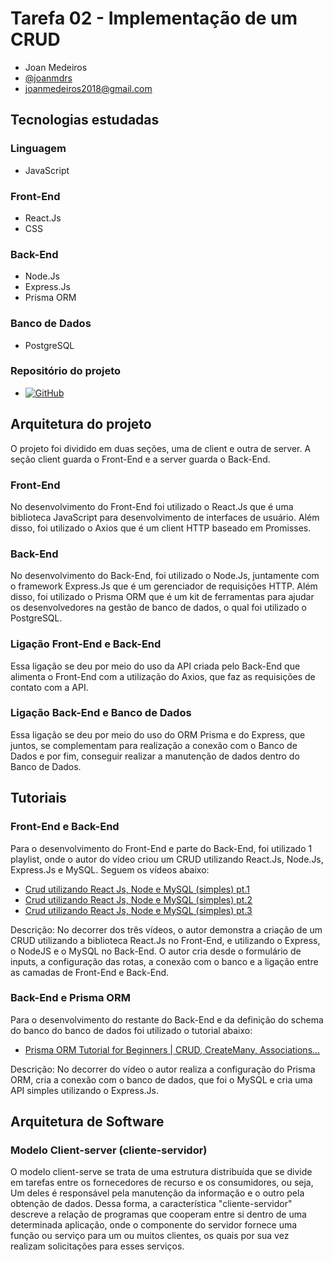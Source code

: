 # Tarefa 02 - Implementação de um CRUD

* Joan Medeiros
* [@joanmdrs](https://github.com/joanmdrs)
* joanmedeiros2018@gmail.com

## Tecnologias estudadas 

### Linguagem 

- JavaScript

### Front-End 

- React.Js
- CSS

### Back-End

- Node.Js
- Express.Js
- Prisma ORM

### Banco de Dados 

- PostgreSQL

### Repositório do projeto
* [![GitHub](https://img.shields.io/static/v1?label=GitHub&message=Repositório&color=#0e1116)](https://github.com/joanmdrs/sigcli)

## Arquitetura do projeto 

O projeto foi dividido em duas seções, uma de client e outra de server. A seção client guarda o Front-End e a server guarda o Back-End.

### Front-End 

No desenvolvimento do Front-End foi utilizado o React.Js que é uma biblioteca JavaScript para desenvolvimento de interfaces de usuário. Além disso, foi utilizado o Axios que é um client HTTP baseado em Promisses. 

### Back-End 

No desenvolvimento do Back-End, foi utilizado o Node.Js, juntamente com o framework Express.Js que é um gerenciador de requisições HTTP. Além disso, foi utilizado o Prisma ORM que é um kit de ferramentas para ajudar os desenvolvedores na gestão de banco de dados, o qual foi utilizado o PostgreSQL.

### Ligação Front-End e Back-End 

Essa ligação se deu por meio do uso da API criada pelo Back-End que alimenta o Front-End com a utilização do Axios, que faz as requisições de contato com a API.

### Ligação Back-End e Banco de Dados

Essa ligação se deu por meio do uso do ORM Prisma e do Express, que juntos, se complementam para realização a conexão com o Banco de Dados e por fim, conseguir realizar a manutenção de dados dentro do Banco de Dados. 

## Tutoriais 

### Front-End e Back-End 

Para o desenvolvimento do Front-End e parte do Back-End, foi utilizado 1 playlist, onde o autor do vídeo criou um CRUD utilizando React.Js, Node.Js, Express.Js e MySQL. Seguem os vídeos abaixo:

* [Crud utilizando React Js, Node e MySQL (simples) pt.1](https://youtu.be/e0He6sCiQT8)
* [Crud utilizando React Js, Node e MySQL (simples) pt.2](https://youtu.be/5_9rvyT9cg4)
* [Crud utilizando React Js, Node e MySQL (simples) pt.3](https://youtu.be/vzPsUWLprAw)

Descrição: No decorrer dos três vídeos, o autor demonstra a criação de um CRUD utilizando a biblioteca React.Js no Front-End, e utilizando o Express, o NodeJS e o MySQL no Back-End. O autor cria desde o formulário de inputs, a configuração das rotas, a conexão com o banco e a ligação entre as camadas de Front-End e Back-End.

### Back-End e Prisma ORM

Para o desenvolvimento do restante do Back-End e da definição do schema do banco do banco de dados foi utilizado o tutorial abaixo:

* [Prisma ORM Tutorial for Beginners | CRUD, CreateMany, Associations...](https://www.youtube.com/watch?v=E37-33M6Ypk)

Descrição: No decorrer do vídeo o autor realiza a configuração do Prisma ORM, cria a conexão com o banco de dados, que foi o MySQL e cria uma API simples utilizando o Express.Js.

## Arquitetura de Software 

### Modelo Client-server (cliente-servidor)

O modelo client-serve se trata de uma estrutura distribuída que se divide em tarefas entre os fornecedores de recurso e os consumidores, ou seja, Um deles é responsável pela manutenção da informação e o outro pela obtenção de dados. Dessa forma, a característica "cliente-servidor" descreve a relação de programas que cooperam entre si dentro de uma determinada aplicação, onde o componente do servidor fornece uma função ou serviço para um ou muitos clientes, os quais por sua vez realizam solicitações para esses serviços.
